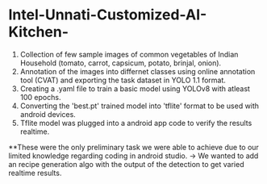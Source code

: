 # Intel-Unnati-Customized-AI-Kitchen-
1. Collection of few sample images of common vegetables of Indian Household (tomato, carrot, capsicum, potato, brinjal, onion).
2. Annotation of the images into differnet classes using online annotation tool (CVAT) and exporting the task dataset in YOLO 1.1 format.
3. Creating a .yaml file to train a basic model using YOLOv8 with atleast 100 epochs.
4. Converting the 'best.pt' trained model into 'tflite' format to be used with android devices.
5. Tflite model was plugged into a android app code to verify the results realtime.
   
**These were the only preliminary task we were able to achieve due to our limited knowledge regarding coding in android studio.
-> We wanted to add an recipe generation algo with the output of the detection to get varied realtime results.
